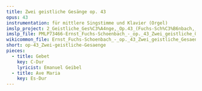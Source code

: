 ```yaml
---
title: Zwei geistliche Gesänge op. 43
opus: 43
instrumentation: für mittlere Singstimme und Klavier (Orgel)
imslp_project: 2_Geistliche_Ges%C3%A4nge,_Op.43_(Fuchs-Sch%C3%B6nbach,_Ernst)
imslp_file: PMLP73466-Ernst_Fuchs-Schoenbach_-_op._43_Zwei_geistliche_Gesaenge.pdf
wikicommon_file: Ernst_Fuchs-Schoenbach_-_op._43_Zwei_geistliche_Gesaenge.pdf
short: op-43_Zwei-geistliche-Gesaenge
pieces:
  - title: Gebet
    key: C-Dur
    lyricist: Emanuel Geibel
  - title: Ave Maria
    key: Es-Dur
---
```

